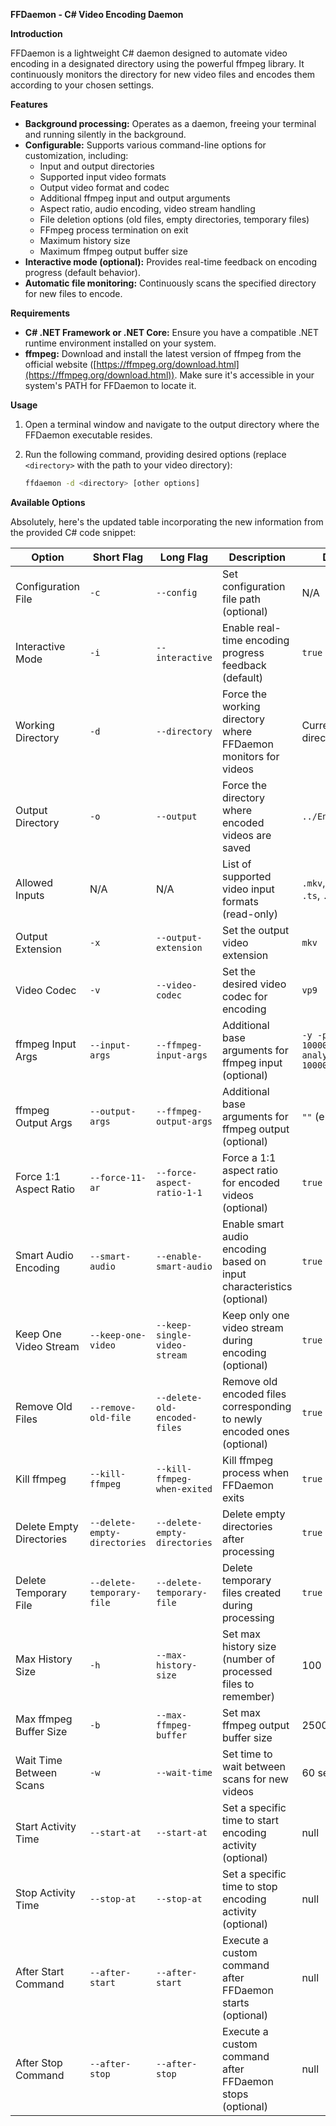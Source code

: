﻿**FFDaemon - C# Video Encoding Daemon**

**Introduction**

FFDaemon is a lightweight C# daemon designed to automate video encoding in a designated directory using the powerful ffmpeg library. It continuously monitors the directory for new video files and encodes them according to your chosen settings.

**Features**

* **Background processing:** Operates as a daemon, freeing your terminal and running silently in the background.
* **Configurable:** Supports various command-line options for customization, including:
    * Input and output directories
    * Supported input video formats
    * Output video format and codec
    * Additional ffmpeg input and output arguments
    * Aspect ratio, audio encoding, video stream handling
    * File deletion options (old files, empty directories, temporary files)
    * FFmpeg process termination on exit
    * Maximum history size
    * Maximum ffmpeg output buffer size
* **Interactive mode (optional):** Provides real-time feedback on encoding progress (default behavior).
* **Automatic file monitoring:** Continuously scans the specified directory for new files to encode.

**Requirements**

* **C# .NET Framework or .NET Core:** Ensure you have a compatible .NET runtime environment installed on your system.
* **ffmpeg:** Download and install the latest version of ffmpeg from the official website ([https://ffmpeg.org/download.html](https://ffmpeg.org/download.html)). Make sure it's accessible in your system's PATH for FFDaemon to locate it.

**Usage**

1. Open a terminal window and navigate to the output directory where the FFDaemon executable resides.
2. Run the following command, providing desired options (replace `<directory>` with the path to your video directory):

   ```bash
   ffdaemon -d <directory> [other options]
   ```

**Available Options**

Absolutely, here's the updated table incorporating the new information from the provided C# code snippet:

| Option | Short Flag | Long Flag | Description | Default |
|---|---|---|---|---|
| Configuration File | `-c` | `--config` | Set configuration file path (optional) | N/A |
| Interactive Mode | `-i` | `--interactive` | Enable real-time encoding progress feedback (default) | `true` |
| Working Directory | `-d` | `--directory` | Force the working directory where FFDaemon monitors for videos | Current directory |
| Output Directory | `-o` | `--output` | Force the directory where encoded videos are saved | `../Encoded` |
| Allowed Inputs | N/A | N/A | List of supported video input formats (read-only) | `.mkv`, `.avi`, `.vp9`, `.ts`, `.mp4`, `.webm` |
| Output Extension | `-x` | `--output-extension` | Set the output video extension | `mkv` |
| Video Codec | `-v` | `--video-codec` | Set the desired video codec for encoding | `vp9` |
| ffmpeg Input Args | `--input-args` | `--ffmpeg-input-args` | Additional base arguments for ffmpeg input (optional) | `-y -probesize 1000000000 -analyzeduration 100000000` |
| ffmpeg Output Args | `--output-args` | `--ffmpeg-output-args` | Additional base arguments for ffmpeg output (optional) | `""` (empty) |
| Force 1:1 Aspect Ratio | `--force-11-ar` | `--force-aspect-ratio-1-1` | Force a 1:1 aspect ratio for encoded videos (optional) | `true` |
| Smart Audio Encoding | `--smart-audio` | `--enable-smart-audio` | Enable smart audio encoding based on input characteristics (optional) | `true` |
| Keep One Video Stream | `--keep-one-video` | `--keep-single-video-stream` | Keep only one video stream during encoding (optional) | `true` |
| Remove Old Files | `--remove-old-file` | `--delete-old-encoded-files` | Remove old encoded files corresponding to newly encoded ones (optional) | `true` |
| Kill ffmpeg | `--kill-ffmpeg` | `--kill-ffmpeg-when-exited` | Kill ffmpeg process when FFDaemon exits | `true` |
| Delete Empty Directories | `--delete-empty-directories` | `--delete-empty-directories` | Delete empty directories after processing | `true` |
| Delete Temporary File | `--delete-temporary-file` | `--delete-temporary-file` | Delete temporary files created during processing | `true` |
| Max History Size | `-h` | `--max-history-size` | Set max history size (number of processed files to remember) | 100 |
| Max ffmpeg Buffer Size | `-b` | `--max-ffmpeg-buffer` | Set max ffmpeg output buffer size | 25000 |
| Wait Time Between Scans | `-w` | `--wait-time` | Set time to wait between scans for new videos | 60 seconds |
| Start Activity Time | `--start-at` | `--start-at` | Set a specific time to start encoding activity (optional) | null |
| Stop Activity Time | `--stop-at` | `--stop-at` | Set a specific time to stop encoding activity (optional) | null |
| After Start Command | `--after-start` | `--after-start` |  Execute a custom command after FFDaemon starts (optional) | null |
| After Stop Command | `--after-stop` | `--after-stop` | Execute a custom command after FFDaemon stops (optional) | null |
